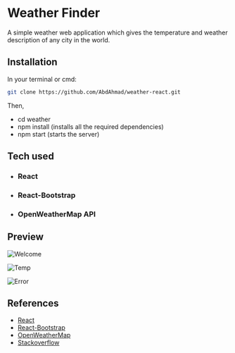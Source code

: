 # Weather Finder

A simple weather web application which gives the temperature and weather description of any city in the world.

## Installation

In your terminal or cmd:

```bash
git clone https://github.com/AbdAhmad/weather-react.git
```

Then,
* cd weather
* npm install (installs all the required dependencies)
* npm start (starts the server)

## Tech used
* ### React
* ### React-Bootstrap
* ### OpenWeatherMap API

## Preview

![Welcome](https://user-images.githubusercontent.com/49855656/141615331-889d3b8b-adfd-43d7-85cd-e52081091467.jpg)

![Temp](https://user-images.githubusercontent.com/49855656/141615330-2bd20d33-4e5f-451a-98b5-413c6db87c47.jpg)

![Error](https://user-images.githubusercontent.com/49855656/141615328-3dae12ac-d6d9-4f4c-9655-d7b37ae53214.jpg)

## References
* [React](https://reactjs.org/)
* [React-Bootstrap](https://react-bootstrap.github.io/)
* [OpenWeatherMap](https://openweathermap.org/api)
* [Stackoverflow](https://stackoverflow.com/)

